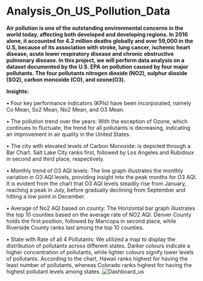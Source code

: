 # Analysis_On_US_Pollution_Data

**Air pollution is one of the outstanding environmental concerns in the world today, affecting both developed and developing regions. In 2016 alone, it accounted for 4.2 million deaths globally and over 59,000 in the U.S, because of its association with stroke, lung cancer, ischemic heart disease, acute lower respiratory disease and chronic obstructive pulmonary disease.
In this project, we will perform data analysis on a dataset documented by the U.S. EPA on pollution caused by four major pollutants. The four pollutants nitrogen dioxide (NO2), sulphur dioxide (SO2), carbon monoxide (CO), and ozone(O3).** 

**Insights:**

•	Four key performance indicators (KPIs) have been incorporated, namely Co Mean, So2 Mean, No2 Mean, and O3 Mean.

•	The pollution trend over the years: 
  With the exception of Ozone, which continues to fluctuate, the trend for all pollutants is decreasing, indicating an improvement in air quality in the United States.

•	The city with elevated levels of Carbon Monoxide:
  is depicted through a Bar Chart. Salt Lake City ranks first, followed by Los Angeles and Rubidoux in second and third place, respectively.

•	Monthly trend of O3 AQI levels:
  The line graph illustrates the monthly variation in O3 AQI levels, providing insight into the peak months for O3 AQI. It is evident from the chart that O3 AQI levels steadily rise from January, reaching a 
  peak in July, before gradually declining from September and hitting a low point in December.
  
•	Average of No2 AQI based on county:
  The Horizontal bar graph illustrates the top 10 counties based on the average rate of NO2 AQI. Denver County holds the first position, followed by Maricopa in second place, while Riverside County ranks last 
  among the top 10 counties.

•	State with Rate of all 4 Pollutants:
  We utilized a map to display the distribution of pollutants across different states. Darker colours indicate a higher concentration of pollutants, while lighter colours signify lower levels of pollutants. 
  According to the chart, Hawaii ranks highest for having the least number of pollutants, whereas Colorado ranks highest for having the highest pollutant levels among states.
![Dashboard_us](https://github.com/siddharthnaik03/Analysis_On_US_Pollution_Data-SQL-Tableau-/assets/173901732/cdfbb50f-2416-448c-9ae7-b6e8ff44d23f)



